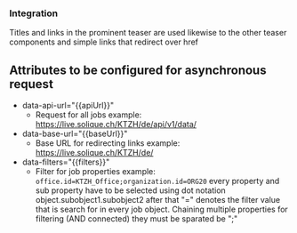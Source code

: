 ### Integration

Titles and links in the prominent teaser are used likewise to the other teaser components and simple links that redirect over href

## Attributes to be configured for asynchronous request

- data-api-url="{{apiUrl}}"
  - Request for all jobs example: https://live.solique.ch/KTZH/de/api/v1/data/
- data-base-url="{{baseUrl}}"
  - Base URL for redirecting links example: https://live.solique.ch/KTZH/de/
- data-filters="{{filters}}"
  - Filter for job properties example: `office.id=KTZH_Office;organization.id=ORG20` every property and sub property have to be selected using dot notation object.subobject1.subobject2 after that "=" denotes the filter value that is search for in every job object. Chaining multiple properties for filtering (AND connected) they must be sparated be ";"

